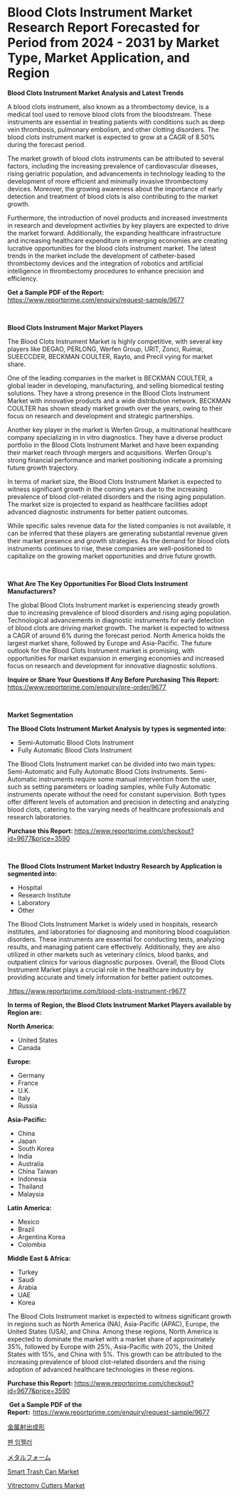<p><h1>Blood Clots Instrument Market Research Report Forecasted for Period from 2024 -  2031 by Market Type, Market Application, and Region</h1></p><p><strong>Blood Clots Instrument Market Analysis and Latest Trends</strong></p>
<p><p>A blood clots instrument, also known as a thrombectomy device, is a medical tool used to remove blood clots from the bloodstream. These instruments are essential in treating patients with conditions such as deep vein thrombosis, pulmonary embolism, and other clotting disorders. The blood clots instrument market is expected to grow at a CAGR of 8.50% during the forecast period.</p><p>The market growth of blood clots instruments can be attributed to several factors, including the increasing prevalence of cardiovascular diseases, rising geriatric population, and advancements in technology leading to the development of more efficient and minimally invasive thrombectomy devices. Moreover, the growing awareness about the importance of early detection and treatment of blood clots is also contributing to the market growth.</p><p>Furthermore, the introduction of novel products and increased investments in research and development activities by key players are expected to drive the market forward. Additionally, the expanding healthcare infrastructure and increasing healthcare expenditure in emerging economies are creating lucrative opportunities for the blood clots instrument market. The latest trends in the market include the development of catheter-based thrombectomy devices and the integration of robotics and artificial intelligence in thrombectomy procedures to enhance precision and efficiency.</p></p>
<p><strong>Get a Sample PDF of the Report:&nbsp;</strong> <a href="https://www.reportprime.com/enquiry/request-sample/9677">https://www.reportprime.com/enquiry/request-sample/9677</a></p>
<p>&nbsp;</p>
<p><strong>Blood Clots Instrument Major Market Players</strong></p>
<p><p>The Blood Clots Instrument Market is highly competitive, with several key players like DEGAO, PERLONG, Werfen Group, URIT, Zonci, Ruimai, SUEECCDER, BECKMAN COULTER, Rayto, and Precil vying for market share. </p><p>One of the leading companies in the market is BECKMAN COULTER, a global leader in developing, manufacturing, and selling biomedical testing solutions. They have a strong presence in the Blood Clots Instrument Market with innovative products and a wide distribution network. BECKMAN COULTER has shown steady market growth over the years, owing to their focus on research and development and strategic partnerships.</p><p>Another key player in the market is Werfen Group, a multinational healthcare company specializing in in vitro diagnostics. They have a diverse product portfolio in the Blood Clots Instrument Market and have been expanding their market reach through mergers and acquisitions. Werfen Group's strong financial performance and market positioning indicate a promising future growth trajectory.</p><p>In terms of market size, the Blood Clots Instrument Market is expected to witness significant growth in the coming years due to the increasing prevalence of blood clot-related disorders and the rising aging population. The market size is projected to expand as healthcare facilities adopt advanced diagnostic instruments for better patient outcomes.</p><p>While specific sales revenue data for the listed companies is not available, it can be inferred that these players are generating substantial revenue given their market presence and growth strategies. As the demand for blood clots instruments continues to rise, these companies are well-positioned to capitalize on the growing market opportunities and drive future growth.</p></p>
<p>&nbsp;</p>
<p><strong>What Are The Key Opportunities For Blood Clots Instrument Manufacturers?</strong></p>
<p><p>The global Blood Clots Instrument market is experiencing steady growth due to increasing prevalence of blood disorders and rising aging population. Technological advancements in diagnostic instruments for early detection of blood clots are driving market growth. The market is expected to witness a CAGR of around 6% during the forecast period. North America holds the largest market share, followed by Europe and Asia-Pacific. The future outlook for the Blood Clots Instrument market is promising, with opportunities for market expansion in emerging economies and increased focus on research and development for innovative diagnostic solutions.</p></p>
<p><strong>Inquire or Share Your Questions If Any Before Purchasing This Report:</strong> <a href="https://www.reportprime.com/enquiry/pre-order/9677">https://www.reportprime.com/enquiry/pre-order/9677</a></p>
<p>&nbsp;</p>
<p><strong>Market Segmentation</strong></p>
<p><strong>The Blood Clots Instrument Market Analysis by types is segmented into:</strong></p>
<p><ul><li>Semi-Automatic Blood Clots Instrument</li><li>Fully Automatic Blood Clots Instrument</li></ul></p>
<p><p>The Blood Clots Instrument market can be divided into two main types: Semi-Automatic and Fully Automatic Blood Clots Instruments. Semi-Automatic instruments require some manual intervention from the user, such as setting parameters or loading samples, while Fully Automatic instruments operate without the need for constant supervision. Both types offer different levels of automation and precision in detecting and analyzing blood clots, catering to the varying needs of healthcare professionals and research laboratories.</p></p>
<p><strong>Purchase this Report:&nbsp;</strong><a href="https://www.reportprime.com/checkout?id=9677&price=3590">https://www.reportprime.com/checkout?id=9677&price=3590</a></p>
<p>&nbsp;</p>
<p><strong>The Blood Clots Instrument Market Industry Research by Application is segmented into:</strong></p>
<p><ul><li>Hospital</li><li>Research Institute</li><li>Laboratory</li><li>Other</li></ul></p>
<p><p>The Blood Clots Instrument Market is widely used in hospitals, research institutes, and laboratories for diagnosing and monitoring blood coagulation disorders. These instruments are essential for conducting tests, analyzing results, and managing patient care effectively. Additionally, they are also utilized in other markets such as veterinary clinics, blood banks, and outpatient clinics for various diagnostic purposes. Overall, the Blood Clots Instrument Market plays a crucial role in the healthcare industry by providing accurate and timely information for better patient outcomes.</p></p>
<p><a href="https://www.reportprime.com/blood-clots-instrument-r9677">&nbsp;https://www.reportprime.com/blood-clots-instrument-r9677</a></p>
<p><strong>In terms of Region, the Blood Clots Instrument Market Players available by Region are:</strong></p>
<p>
    <p> <strong> North America: </strong>
        <ul>
            <li>United States</li>
            <li>Canada</li>
        </ul>
        </p> 
    <p> <strong> Europe: </strong>
        <ul>
            <li>Germany</li>
            <li>France</li>
            <li>U.K.</li>
            <li>Italy</li>
            <li>Russia</li>
        </ul>
        </p> 
    <p> <strong> Asia-Pacific: </strong>
        <ul>
            <li>China</li>
            <li>Japan</li>
            <li>South Korea</li>
            <li>India</li>
            <li>Australia</li>
            <li>China Taiwan</li>
            <li>Indonesia</li>
            <li>Thailand</li>
            <li>Malaysia</li>
        </ul>
        </p> 
    <p> <strong> Latin America: </strong>
        <ul>
            <li>Mexico</li>
            <li>Brazil</li>
            <li>Argentina Korea</li>
            <li>Colombia</li>
        </ul>
        </p> 
    <p> <strong> Middle East & Africa: </strong>
        <ul>
            <li>Turkey</li>
            <li>Saudi</li>
            <li>Arabia</li>
            <li>UAE</li>
            <li>Korea</li>
        </ul>
    </p>
    </p>
<p><p>The Blood Clots Instrument market is expected to witness significant growth in regions such as North America (NA), Asia-Pacific (APAC), Europe, the United States (USA), and China. Among these regions, North America is expected to dominate the market with a market share of approximately 35%, followed by Europe with 25%, Asia-Pacific with 20%, the United States with 15%, and China with 5%. This growth can be attributed to the increasing prevalence of blood clot-related disorders and the rising adoption of advanced healthcare technologies in these regions.</p></p>
<p><strong>Purchase this Report: </strong><a href="https://www.reportprime.com/checkout?id=9677&price=3590">https://www.reportprime.com/checkout?id=9677&price=3590</a></p>
<p>&nbsp;<strong>Get a Sample PDF of the Report:&nbsp;&nbsp;</strong><a href="https://www.reportprime.com/enquiry/request-sample/9677">https://www.reportprime.com/enquiry/request-sample/9677</a></p>
<p><strong></strong></p>
<p><p><a href="https://github.com/decker5351/Market-Research-Report-List-1/blob/main/259359878805.md">金属射出成形</a></p><p><a href="https://medium.com/@adrainratke34/%EC%84%A0%ED%92%8D%EA%B8%B0-%EC%8B%9C%EC%9E%A5-%EA%B7%9C%EB%AA%A8%EC%99%80-%EC%8B%9C%EC%9E%A5-%EB%8F%99%ED%96%A5-%EC%99%84%EC%A0%84%ED%95%9C-%EC%82%B0%EC%97%85-%EA%B0%9C%EC%9A%94-2024%EB%85%84%EB%B6%80%ED%84%B0-2031%EB%85%84%EA%B9%8C%EC%A7%80-df911310f417">팬 임펠러</a></p><p><a href="https://github.com/KaydenJohns1964/Market-Research-Report-List-1/blob/main/462683078804.md">メタルフォーム</a></p><p><a href="https://issuu.com/reportprime-2/docs/smart-trash-can-market-size-2030.pptx">Smart Trash Can Market</a></p><p><a href="https://github.com/maudAbbott7/Market-Research-Report-List-1/blob/main/vitrectomy-cutters-market.md">Vitrectomy Cutters Market</a></p></p>
